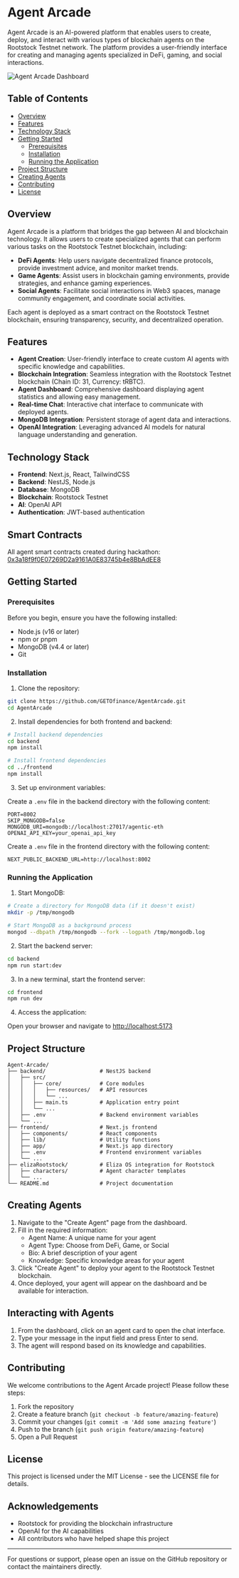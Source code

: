 # Agent Arcade

Agent Arcade is an AI-powered platform that enables users to create, deploy, and interact with various types of blockchain agents on the Rootstock Testnet network. The platform provides a user-friendly interface for creating and managing agents specialized in DeFi, gaming, and social interactions.

![Agent Arcade Dashboard](/assets/bg.jpg)

## Table of Contents

- [Overview](#overview)
- [Features](#features)
- [Technology Stack](#technology-stack)
- [Getting Started](#getting-started)
  - [Prerequisites](#prerequisites)
  - [Installation](#installation)
  - [Running the Application](#running-the-application)
- [Project Structure](#project-structure)
- [Creating Agents](#creating-agents)
- [Contributing](#contributing)
- [License](#license)

## Overview

Agent Arcade is a platform that bridges the gap between AI and blockchain technology. It allows users to create specialized agents that can perform various tasks on the Rootstock Testnet blockchain, including:

- **DeFi Agents**: Help users navigate decentralized finance protocols, provide investment advice, and monitor market trends.
- **Game Agents**: Assist users in blockchain gaming environments, provide strategies, and enhance gaming experiences.
- **Social Agents**: Facilitate social interactions in Web3 spaces, manage community engagement, and coordinate social activities.

Each agent is deployed as a smart contract on the Rootstock Testnet blockchain, ensuring transparency, security, and decentralized operation.

## Features

- **Agent Creation**: User-friendly interface to create custom AI agents with specific knowledge and capabilities.
- **Blockchain Integration**: Seamless integration with the Rootstock Testnet blockchain (Chain ID: 31, Currency: tRBTC).
- **Agent Dashboard**: Comprehensive dashboard displaying agent statistics and allowing easy management.
- **Real-time Chat**: Interactive chat interface to communicate with deployed agents.
- **MongoDB Integration**: Persistent storage of agent data and interactions.
- **OpenAI Integration**: Leveraging advanced AI models for natural language understanding and generation.

## Technology Stack

- **Frontend**: Next.js, React, TailwindCSS
- **Backend**: NestJS, Node.js
- **Database**: MongoDB
- **Blockchain**: Rootstock Testnet
- **AI**: OpenAI API
- **Authentication**: JWT-based authentication

## Smart Contracts

All agent smart contracts created during hackathon: 
[0x3a18f9f0E07269D2a9161A0E83745b4e8BbAdEE8](https://explorer.testnet.rootstock.io/address/0x3a18f9f0E07269D2a9161A0E83745b4e8BbAdEE8?tab=txs)

## Getting Started

### Prerequisites

Before you begin, ensure you have the following installed:

- Node.js (v16 or later)
- npm or pnpm
- MongoDB (v4.4 or later)
- Git

### Installation

1. Clone the repository:

```bash
git clone https://github.com/GETOfinance/AgentArcade.git
cd AgentArcade
```

2. Install dependencies for both frontend and backend:

```bash
# Install backend dependencies
cd backend
npm install

# Install frontend dependencies
cd ../frontend
npm install
```

3. Set up environment variables:

Create a `.env` file in the backend directory with the following content:

```
PORT=8002
SKIP_MONGODB=false
MONGODB_URI=mongodb://localhost:27017/agentic-eth
OPENAI_API_KEY=your_openai_api_key
```

Create a `.env` file in the frontend directory with the following content:

```
NEXT_PUBLIC_BACKEND_URL=http://localhost:8002
```

### Running the Application

1. Start MongoDB:

```bash
# Create a directory for MongoDB data (if it doesn't exist)
mkdir -p /tmp/mongodb

# Start MongoDB as a background process
mongod --dbpath /tmp/mongodb --fork --logpath /tmp/mongodb.log
```

2. Start the backend server:

```bash
cd backend
npm run start:dev
```

3. In a new terminal, start the frontend server:

```bash
cd frontend
npm run dev
```

4. Access the application:

Open your browser and navigate to [http://localhost:5173](http://localhost:5173)

## Project Structure

```
Agent-Arcade/
├── backend/                 # NestJS backend
│   ├── src/
│   │   ├── core/            # Core modules
│   │   │   ├── resources/   # API resources
│   │   │   └── ...
│   │   ├── main.ts          # Application entry point
│   │   └── ...
│   ├── .env                 # Backend environment variables
│   └── ...
├── frontend/                # Next.js frontend
│   ├── components/          # React components
│   ├── lib/                 # Utility functions
│   ├── app/                 # Next.js app directory
│   ├── .env                 # Frontend environment variables
│   └── ...
├── elizaRootstock/          # Eliza OS integration for Rootstock
│   ├── characters/          # Agent character templates
│   └── ...
└── README.md                # Project documentation
```

## Creating Agents

1. Navigate to the "Create Agent" page from the dashboard.
2. Fill in the required information:
   - Agent Name: A unique name for your agent
   - Agent Type: Choose from DeFi, Game, or Social
   - Bio: A brief description of your agent
   - Knowledge: Specific knowledge areas for your agent
3. Click "Create Agent" to deploy your agent to the Rootstock Testnet blockchain.
4. Once deployed, your agent will appear on the dashboard and be available for interaction.

## Interacting with Agents

1. From the dashboard, click on an agent card to open the chat interface.
2. Type your message in the input field and press Enter to send.
3. The agent will respond based on its knowledge and capabilities.

## Contributing

We welcome contributions to the Agent Arcade project! Please follow these steps:

1. Fork the repository
2. Create a feature branch (`git checkout -b feature/amazing-feature`)
3. Commit your changes (`git commit -m 'Add some amazing feature'`)
4. Push to the branch (`git push origin feature/amazing-feature`)
5. Open a Pull Request

## License

This project is licensed under the MIT License - see the LICENSE file for details.

## Acknowledgements

- Rootstock for providing the blockchain infrastructure
- OpenAI for the AI capabilities
- All contributors who have helped shape this project

---

For questions or support, please open an issue on the GitHub repository or contact the maintainers directly.
